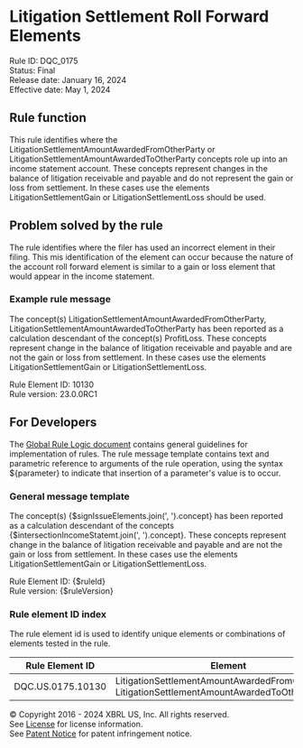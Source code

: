 # Litigation Settlement Roll Forward Elements  
Rule ID: DQC_0175  
Status: Final  
Release date: January 16, 2024  
Effective date: May 1, 2024  
  
## Rule function
This rule identifies where the LitigationSettlementAmountAwardedFromOtherParty or LitigationSettlementAmountAwardedToOtherParty concepts role up into an income statement account. These concepts represent changes in the balance of litigation receivable and payable and do not represent the gain or loss from settlement. In these cases use the elements LitigationSettlementGain or LitigationSettlementLoss should be used.


## Problem solved by the rule  
The rule identifies where the filer has used an incorrect element in their filing. This mis identification of the element can occur because the nature of the account roll forward element is similar to a gain or loss element that would appear in the income statement.

### Example rule message 
The concept(s) LitigationSettlementAmountAwardedFromOtherParty, LitigationSettlementAmountAwardedToOtherParty has been reported as a calculation descendant of the concept(s) ProfitLoss.  These concepts represent change in the balance of litigation receivable and payable and are not the gain or loss from settlement. In these cases use the elements LitigationSettlementGain or LitigationSettlementLoss.

Rule Element ID: 10130  
Rule version: 23.0.0RC1

## For Developers  
The [Global Rule Logic document](https://github.com/DataQualityCommittee/dqc_us_rules/blob/master/docs/GlobalRuleLogic.md) contains general guidelines for implementation of rules. The rule message template contains text and parametric reference to arguments of the rule operation, using the syntax ${parameter} to indicate that insertion of a parameter's value is to occur. 

### General message template
The concept(s) {$signIssueElements.join(', ').concept} has been reported as a calculation descendant of the concepts {$intersectionIncomeStatemt.join(', ').concept}.  These concepts represent change in the balance of litigation receivable and payable and are not the gain or loss from settlement. In these cases use the elements LitigationSettlementGain or LitigationSettlementLoss.
  
Rule Element ID: {$ruleId}  
Rule version: {$ruleVersion}

### Rule element ID index  
The rule element id is used to identify unique elements or combinations of elements tested in the rule.

|Rule Element ID|Element|
|--- |--- |
| DQC.US.0175.10130 |LitigationSettlementAmountAwardedFromOtherParty, LitigationSettlementAmountAwardedToOtherParty |

© Copyright 2016 - 2024 XBRL US, Inc. All rights reserved.   
See [License](https://xbrl.us/dqc-license) for license information.  
See [Patent Notice](https://xbrl.us/dqc-patent) for patent infringement notice.  